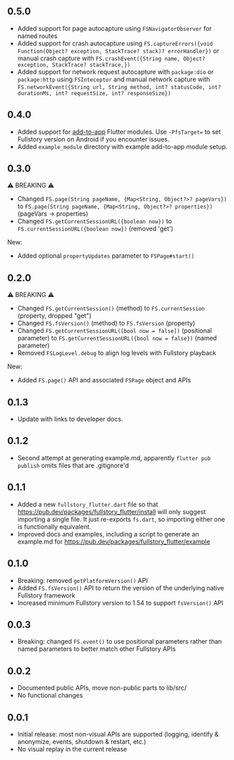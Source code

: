 ## 0.5.0

- Added support for page autocapture using `FSNavigatorObserver` for named routes
- Added support for crash autocapture using `FS.captureErrors({void Function(Object? exception, StackTrace? stack)? errorHandler})`
or manual crash capture with `FS.crashEvent({String name, Object? exception, StackTrace? stackTrace,})`
- Added support for network request autocapture with `package:dio` or `package:http` using `FSInteceptor` and manual
network capture with `FS.networkEvent({String url, String method, int? statusCode, int? durationMs, int? requestSize, int? responseSize})`

## 0.4.0

- Added support for [add-to-app](https://docs.flutter.dev/add-to-app) Flutter modules. Use `-PfsTarget=` to set Fullstory version on Android if you encounter issues.
- Added `example_module` directory with example add-to-app module setup.

## 0.3.0

⚠️ BREAKING ⚠️

- Changed `FS.page(String pageName, {Map<String, Object?>? pageVars})` to `FS.page(String pageName, {Map<String, Object?>? properties})` (pageVars -> properties)
- Changed `FS.getCurrentSessionURL({boolean now})` to `FS.currentSessionURL({boolean now})` (removed 'get')

New:

- Added optional `propertyUpdates` parameter to `FSPage#start()`

## 0.2.0

⚠️ BREAKING ⚠️

- Changed `FS.getCurrentSession()` (method) to `FS.currentSession` (property, dropped "get")
- Changed `FS.fsVersion()` (method) to `FS.fsVersion` (property)
- Changed `FS.getCurrentSessionURL([bool now = false])` (positional parameter) to `FS.getCurrentSessionURL({bool now = false})` (named parameter)
- Removed `FSLogLevel.debug` to align log levels with Fullstory playback

New:

- Added `FS.page()` API and associated `FSPage` object and APIs

## 0.1.3

- Update with links to developer docs.

## 0.1.2

- Second attempt at generating example.md, apparently `flutter pub publish` omits files that are .gitignore'd

## 0.1.1

- Added a new `fullstory_flutter.dart` file so that https://pub.dev/packages/fullstory_flutter/install will only suggest importing a single file. It just re-exports `fs.dart`, so importing either one is functionally equivalent.
- Improved docs and examples, including a script to generate an example.md for https://pub.dev/packages/fullstory_flutter/example

## 0.1.0

- Breaking: removed `getPlatformVersion()` API
- Added `FS.fsVersion()` API to return the version of the underlying native Fullstory framework
- Increased minimum Fullstory version to 1.54 to support `fsVersion()` API

## 0.0.3

- Breaking: changed `FS.event()` to use positional parameters rather than named parameters to better match other Fullstory APIs

## 0.0.2

- Documented public APIs, move non-public parts to lib/src/
- No functional changes

## 0.0.1

- Initial release: most non-visual APIs are supported (logging, identify & anonymize, events, shutdown & restart, etc.)
- No visual replay in the current release
